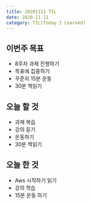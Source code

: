 ```yaml
---
title: 20201111 TIL
date: 2020-11-11
category: TIL(Today I Learned)
---
```


## 이번주 목표

- 8주차 과제 진행하기
- 목표에 집중하기
- 꾸준히 15분 운동
- 30분 책읽기

## 오늘 할 것

- 과제 복습
- 강의 듣기
- 운동하기
- 30분 책읽기

## 오늘 한 것

- Aws 시작하기 읽기
- 강의 학습
- 15분 운동 하기
